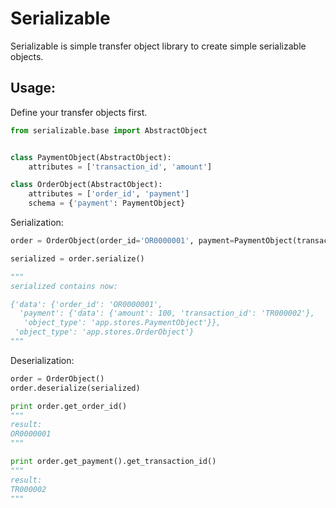 Serializable
============

Serializable is simple transfer object library to create simple serializable objects.


## Usage:

Define your transfer objects first.

```python
from serializable.base import AbstractObject


class PaymentObject(AbstractObject):
    attributes = ['transaction_id', 'amount']

class OrderObject(AbstractObject):
    attributes = ['order_id', 'payment']
    schema = {'payment': PaymentObject}
```

Serialization:
```python
order = OrderObject(order_id='OR0000001', payment=PaymentObject(transaction_id='TR000002', amount=100))

serialized = order.serialize()

"""
serialized contains now:

{'data': {'order_id': 'OR0000001',
  'payment': {'data': {'amount': 100, 'transaction_id': 'TR000002'},
   'object_type': 'app.stores.PaymentObject'}},
 'object_type': 'app.stores.OrderObject'}
"""

```

Deserialization:
```python
order = OrderObject()
order.deserialize(serialized)

print order.get_order_id()
"""
result:
OR0000001
"""

print order.get_payment().get_transaction_id()
"""
result:
TR000002
"""
```
